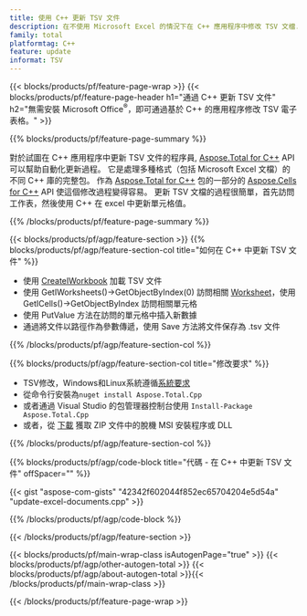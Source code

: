 ```yaml
---
title: 使用 C++ 更新 TSV 文件
description: 在不使用 Microsoft Excel 的情況下在 C++ 應用程序中修改 TSV 文檔.
family: total
platformtag: C++
feature: update
informat: TSV
---
```

{{< blocks/products/pf/feature-page-wrap >}}
{{< blocks/products/pf/feature-page-header h1="通過 C++ 更新 TSV 文件" h2="無需安裝 Microsoft Office<sup>&reg;</sup>，即可通過基於 C++ 的應用程序修改 TSV 電子表格。" >}}

{{% blocks/products/pf/feature-page-summary %}}

對於試圖在 C++ 應用程序中更新 TSV 文件的程序員, [Aspose.Total for C++](https://products.aspose.com/total/cpp/) API 可以幫助自動化更新過程。 它是處理多種格式（包括 Microsoft Excel 文檔）的不同 C++ 庫的完整包。 作為 [Aspose.Total for C++](https://products.aspose.com/total/cpp/) 包的一部分的 [Aspose.Cells for C++](https://products.aspose.com/cells/cpp/) API 使這個修改過程變得容易。 更新 TSV 文檔的過程很簡單，首先訪問工作表，然後使用 C++ 在 excel 中更新單元格值。

{{% /blocks/products/pf/feature-page-summary %}}

{{< blocks/products/pf/agp/feature-section >}}
{{% blocks/products/pf/agp/feature-section-col title="如何在 C++ 中更新 TSV 文件" %}}

- 使用 [CreateIWorkbook](https://reference.aspose.com/cells/cpp/class/aspose.cells.factory#a93f7282b976d2a001d44198dedaceee8) 加載 TSV 文件
- 使用 GetIWorksheets()->GetObjectByIndex(0) 訪問相關 [Worksheet](https://reference.aspose.com/cells/cpp/class/aspose.cells.i_worksheet)，使用 GetICells()->GetObjectByIndex 訪問相關單元格
- 使用 PutValue 方法在訪問的單元格中插入新數據
- 通過將文件以路徑作為參數傳遞，使用 Save 方法將文件保存為 .tsv 文件

{{% /blocks/products/pf/agp/feature-section-col %}}

{{% blocks/products/pf/agp/feature-section-col title="修改要求" %}}

- TSV修改，Windows和Linux系統遵循[系統要求](https://docs.aspose.com/cells/cpp/system-requirements/) 
- 從命令行安裝為```nuget install Aspose.Total.Cpp```
- 或者通過 Visual Studio 的包管理器控制台使用 ```Install-Package Aspose.Total.Cpp```
- 或者，從 [下載](https://releases.aspose.com/cells/cpp) 獲取 ZIP 文件中的脫機 MSI 安裝程序或 DLL

{{% /blocks/products/pf/agp/feature-section-col %}}

{{% blocks/products/pf/agp/code-block title="代碼 - 在 C++ 中更新 TSV 文件" offSpacer="" %}}

{{< gist "aspose-com-gists" "42342f602044f852ec65704204e5d54a" "update-excel-documents.cpp" >}}

{{% /blocks/products/pf/agp/code-block %}}

{{< /blocks/products/pf/agp/feature-section >}}

{{< blocks/products/pf/main-wrap-class isAutogenPage="true" >}}
{{< blocks/products/pf/agp/other-autogen-total >}}
{{< blocks/products/pf/agp/about-autogen-total >}}{{< /blocks/products/pf/main-wrap-class >}}

{{< /blocks/products/pf/feature-page-wrap >}}
